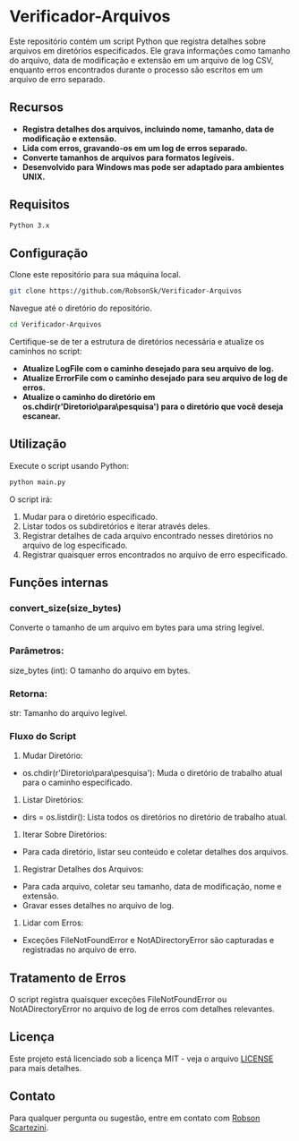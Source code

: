 # Verificador-Arquivos

Este repositório contém um script Python que registra detalhes sobre arquivos em diretórios especificados. Ele grava informações como tamanho do arquivo, data de modificação e extensão em um arquivo de log CSV, enquanto erros encontrados durante o processo são escritos em um arquivo de erro separado.

## Recursos
- **Registra detalhes dos arquivos, incluindo nome, tamanho, data de modificação e extensão.**
- **Lida com erros, gravando-os em um log de erros separado.**
- **Converte tamanhos de arquivos para formatos legíveis.**
- **Desenvolvido para Windows mas pode ser adaptado para ambientes UNIX.**

## Requisitos
```sh
Python 3.x
```

## Configuração
Clone este repositório para sua máquina local.
```sh
git clone https://github.com/RobsonSk/Verificador-Arquivos
```

Navegue até o diretório do repositório.
```sh
cd Verificador-Arquivos
```

Certifique-se de ter a estrutura de diretórios necessária e atualize os caminhos no script:
- **Atualize LogFile com o caminho desejado para seu arquivo de log.**
- **Atualize ErrorFile com o caminho desejado para seu arquivo de log de erros.**
- **Atualize o caminho do diretório em os.chdir(r'Diretorio\para\pesquisa') para o diretório que você deseja escanear.**

## Utilização
Execute o script usando Python:

```sh
python main.py
```
O script irá:

1. Mudar para o diretório especificado.
1. Listar todos os subdiretórios e iterar através deles.
1. Registrar detalhes de cada arquivo encontrado nesses diretórios no arquivo de log especificado.
1. Registrar quaisquer erros encontrados no arquivo de erro especificado.

## Funções internas
### convert_size(size_bytes)
Converte o tamanho de um arquivo em bytes para uma string legível.

### Parâmetros:
size_bytes (int): O tamanho do arquivo em bytes.

### Retorna:
str: Tamanho do arquivo legível.

### Fluxo do Script
1. Mudar Diretório:
- os.chdir(r'Diretorio\para\pesquisa'): Muda o diretório de trabalho atual para o caminho especificado.

1. Listar Diretórios:
- dirs = os.listdir(): Lista todos os diretórios no diretório de trabalho atual.

1. Iterar Sobre Diretórios:
- Para cada diretório, listar seu conteúdo e coletar detalhes dos arquivos.

1. Registrar Detalhes dos Arquivos:
- Para cada arquivo, coletar seu tamanho, data de modificação, nome e extensão.
- Gravar esses detalhes no arquivo de log.

1. Lidar com Erros:
- Exceções FileNotFoundError e NotADirectoryError são capturadas e registradas no arquivo de erro.

## Tratamento de Erros
O script registra quaisquer exceções FileNotFoundError ou NotADirectoryError no arquivo de log de erros com detalhes relevantes.

## Licença
Este projeto está licenciado sob a licença MIT - veja o arquivo [LICENSE](LICENSE) para mais detalhes.

## Contato
Para qualquer pergunta ou sugestão, entre em contato com [Robson Scartezini](mailto:robsonshk@gmail.com).

